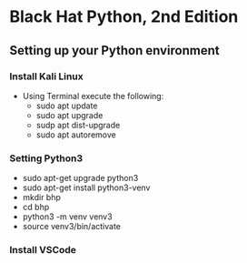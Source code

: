# Black Hat Python, 2nd Edition

## Setting up your Python environment

 ### Install Kali Linux
 - Using Terminal execute the following:
   - sudo apt update
   - sudo apt upgrade
   - sudp apt dist-upgrade
   - sudo apt autoremove

 ### Setting Python3
 - sudo apt-get upgrade python3
 - sudo apt-get install python3-venv
 - mkdir bhp
 - cd bhp
 - python3 -m venv venv3
 - source venv3/bin/activate

 ### Install VSCode